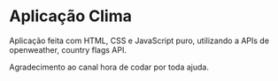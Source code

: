 # Aplicação Clima

Aplicação feita com HTML, CSS e JavaScript puro, utilizando a APIs de openweather, country flags API.

Agradecimento ao canal hora de codar por toda ajuda.
